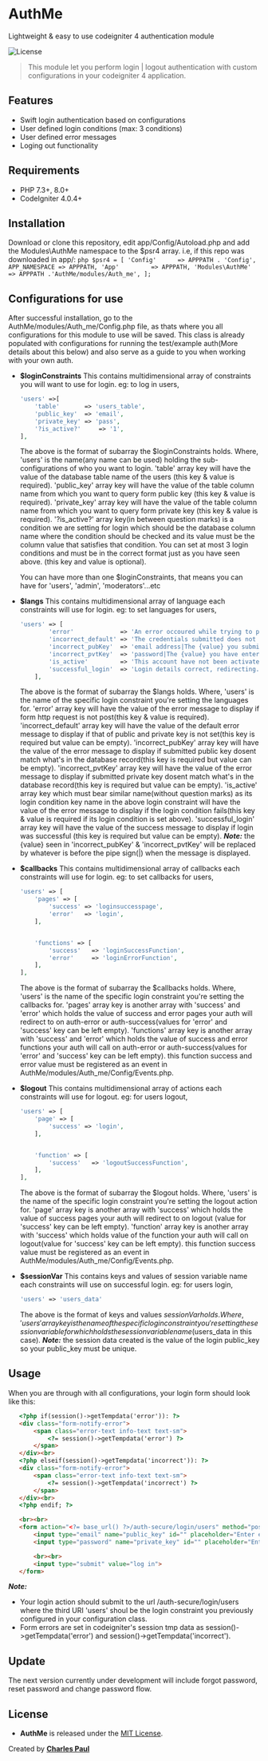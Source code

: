 # AuthMe
Lightweight & easy to use codeigniter 4 authentication module

![License](https://img.shields.io/github/license/dev-charles15531/AuthMe)

> This module let you perform login | logout authentication with custom configurations in your codeigniter 4 application.

## Features
- Swift login authentication based on configurations
- User defined login conditions (max: 3 conditions)
- User defined error messages
- Loging out functionality

## Requirements
- PHP 7.3+, 8.0+
- CodeIgniter 4.0.4+

## Installation 
 Download or clone this repository, edit app/Config/Autoload.php and add the Modules\AuthMe namespace to the $psr4 array. i.e, if this repo was downloaded in app/:
    ````php
    $psr4 = [
        'Config'      => APPPATH . 'Config',
        APP_NAMESPACE => APPPATH,
        'App'         => APPPATH,
        'Modules\AuthMe'  => APPPATH .'AuthMe/modules/Auth_me',
    ];
	````

## Configurations for use
 After successful installation, go to the AuthMe/modules/Auth_me/Config.php file, as thats where you all configurations for this module to 
 use will be saved. This class is already populated with configurations for running the test/example auth(More details about this below) and also serve as a guide to you when working with your own auth.
 - **$loginConstraints** 
	This contains multidimensional array of constraints you will want to use for login. eg: to log in users,
	````php
    'users' =>[
		'table'       => 'users_table',
		'public_key'  => 'email',
		'private_key' => 'pass',
		'?is_active?'     => '1',
    ], 
	````
	The above is the format of subarray the $loginConstraints holds. Where, 
	'users' is the name(any name can be used) holding the sub-configurations of who you want to login.
	'table' array key will have the value of the database table name of the users (this key & value is required).
	'public_key' array key will have the value of the table column name from which you want to query form public key (this key & value is required).
	'private_key' array key will have the value of the table column name from which you want to query form private key (this key & value is required).
	'?is_active?' array key(in between question marks) is a condition we are setting for login which should be the database column name where the condition should be checked 
				  and its value must be the column value that satisfies that condition. You can set at most 3 login conditions and must be in the correct format just as you have seen above.
				  (this key and value is optional).
				  
	
	You can have more than one $loginConstraints, that means you can have for 'users', 'admin', 'moderators'...etc
	
- **$langs** 
   This contains multidimensional array of language each constraints will use for login. eg: to set languages for users,
	````php
    'users' => [
            'error'             => 'An error occoured while trying to process your request<br>Please try again.',
            'incorrect_default' => 'The credentials submitted does not match our record.',
            'incorrect_pubKey'  => 'email address|The {value} you submitted does not match our record',
            'incorrect_pvtKey'  => 'password|The {value} you have entered is incorrect, Click on the forgot password link below to reset your password',
            'is_active'         => 'This account have not been activated, please do so and try again.',
            'successful_login'  => 'Login details correct, redirecting....',
        ],
	````
	The above is the format of subarray the $langs holds. Where, 
	'users' is the name of the specific login constraint you're setting the languages for.
	'error' array key will have the value of the error message to display if form http request is not post(this key & value is required).
	'incorrect_default' array key will have the value of the default error message to display if that of public and private key is not set(this key is required but value can be empty).
	'incorrect_pubKey' array key will have the value of the error message to display if submitted public key dosent match what's in the database record(this key is required but value can be empty).
	'incorrect_pvtKey' array key will have the value of the error message to display if submitted private key dosent match what's in the database record(this key is required but value can be empty).
	'is_active' array key which must bear similar name(without question marks) as its login condition key name in the above login constraint will have the value of the error message to display if the login condition fails(this key & value is required if its login condition is set above).
	'successful_login' array key will have the value of the success message to display if login was successful (this key is required but value can be empty).
	***Note:*** the {value} seen in 'incorrect_pubKey' & 'incorrect_pvtKey' will be replaced by whatever is before the pipe sign(|) when the message is displayed.
	
- **$callbacks** 
   This contains multidimensional array of callbacks each constraints will use for login. eg: to set callbacks for users,
	````php
    'users' => [
		'pages' => [
			'success' => 'loginsuccesspage',
			'error'   => 'login',
		],


		'functions' => [
			'success'   => 'loginSuccessFunction',
			'error'     => 'loginErrorFunction',
		],
	],
	````
	The above is the format of subarray the $callbacks holds. Where, 
	'users' is the name of the specific login constraint you're setting the callbacks for.
	'pages' array key is another array with 'success' and 'error' which holds the value of success and error pages your auth will redirect to on auth-error or auth-success(values for 'error' and 'success' key can be left empty).
	'functions' array key is another array with 'success' and 'error' which holds the value of success and error functions your auth will call on auth-error or auth-success(values for 'error' and 'success' key can be left empty).
				this function success and error value must be registered as an event in AuthMe/modules/Auth_me/Config/Events.php.
				
- **$logout** 
   This contains multidimensional array of actions each constraints will use for logout. eg: for users logout,
	````php
    'users' => [
		'page' => [
			'success' => 'login',
		],


		'function' => [
			'success'   => 'logoutSuccessFunction',
		],
	],
	````
	The above is the format of subarray the $logout holds. Where, 
	'users' is the name of the specific login constraint you're setting the logout action for.
	'page' array key is another array with 'success' which holds the value of success pages your auth will redirect to on logout (value for 'success' key can be left empty).
	'function' array key is another array with 'success' which holds value of the function your auth will call on logout(value for 'success' key can be left empty).
				this function success value must be registered as an event in AuthMe/modules/Auth_me/Config/Events.php.

- **$sessionVar** 
   This contains keys and values of session variable name each constraints will use on successful login. eg: for users login,
	````php
    'users' => 'users_data'
	````
	The above is the format of keys and values $sessionVar holds. Where, 
	'users' array key is the name of the specific login constraint you're setting the session variable for which holds the session variable name($users_data in this case).
	***Note:*** the session data created is the value of the login public_key so your public_key must be unique.
	
## Usage
 When you are through with all configurations, your login form should look like this:
 ````html
	<?php if(session()->getTempdata('error')): ?>
	<div class="form-notify-error">
		<span class="error-text info-text text-sm">
			<?= session()->getTempdata('error') ?>
		</span>
	</div><br>
	<?php elseif(session()->getTempdata('incorrect')): ?>
	<div class="form-notify-error">
		<span class="error-text info-text text-sm">
			<?= session()->getTempdata('incorrect') ?>
		</span>
	</div><br>
	<?php endif; ?>

	<br><br>
	<form action="<?= base_url() ?>/auth-secure/login/users" method="post">
		<input type="email" name="public_key" id="" placeholder="Enter email">
		<input type="password" name="private_key" id="" placeholder="Enter password">

		<br><br>
		<input type="submit" value="log in">
	</form>
 ````
 ***Note:*** 
 - Your login action should submit to the url <?= base_url() ?>/auth-secure/login/users
   where the third URI 'users' shoul be the login constraint you previously configured in your configuration class.
 - Form errors are set in codeigniter's session tmp data as session()->getTempdata('error') and session()->getTempdata('incorrect').
 
## Update
 The next version currently under development will include forgot password, reset password and change password flow.

##  License
- **AuthMe** is released under the [MIT License](https://github.com/dev-charles15531/AuthMe/blob/master/LICENSE).

Created by **[Charles Paul](https://github.com/dev-charles15531)** 